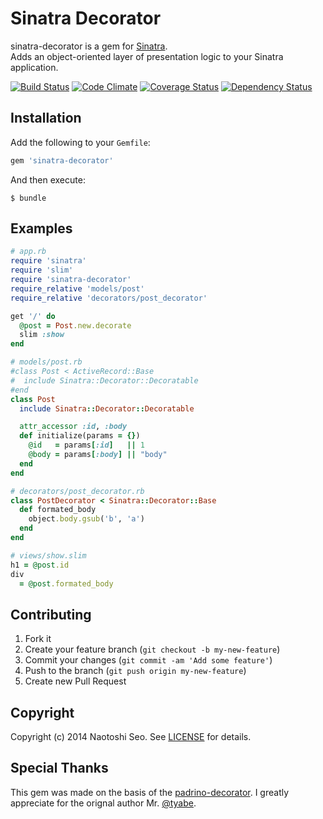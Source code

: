 # Sinatra Decorator

sinatra-decorator is a gem for [Sinatra](http://www.sinatrarb.com/).  
Adds an object-oriented layer of presentation logic to your Sinatra application.

[![Build Status](https://travis-ci.org/sonots/sinatra-decorator.svg)](https://travis-ci.org/sonots/sinatra-decorator)
[![Code Climate](https://codeclimate.com/github/sonots/sinatra-decorator.png)](https://codeclimate.com/github/sonots/sinatra-decorator)
[![Coverage Status](https://coveralls.io/repos/sonots/sinatra-decorator/badge.png)](https://coveralls.io/r/sonots/sinatra-decorator)
[![Dependency Status](https://gemnasium.com/sonots/sinatra-decorator.png)](https://gemnasium.com/sonots/sinatra-decorator)

## Installation

Add the following to your `Gemfile`:

```ruby
gem 'sinatra-decorator'
```

And then execute:

```plain
$ bundle
```

## Examples

```ruby
# app.rb
require 'sinatra'
require 'slim'
require 'sinatra-decorator'
require_relative 'models/post'
require_relative 'decorators/post_decorator'

get '/' do
  @post = Post.new.decorate
  slim :show
end

# models/post.rb
#class Post < ActiveRecord::Base
#  include Sinatra::Decorator::Decoratable
#end
class Post
  include Sinatra::Decorator::Decoratable

  attr_accessor :id, :body
  def initialize(params = {})
    @id   = params[:id]   || 1
    @body = params[:body] || "body"
  end
end

# decorators/post_decorator.rb
class PostDecorator < Sinatra::Decorator::Base
  def formated_body
    object.body.gsub('b', 'a')
  end
end

# views/show.slim
h1 = @post.id
div
  = @post.formated_body
```

## Contributing

1. Fork it
2. Create your feature branch (`git checkout -b my-new-feature`)
3. Commit your changes (`git commit -am 'Add some feature'`)
4. Push to the branch (`git push origin my-new-feature`)
5. Create new Pull Request

## Copyright

Copyright (c) 2014 Naotoshi Seo. See [LICENSE](LICENSE) for details.

## Special Thanks

This gem was made on the basis of the [padrino-decorator](https://github.com/tyabe/padrino-decorator). 
I greatly appreciate for the orignal author Mr. [@tyabe](https://github.com/tyabe).
